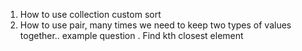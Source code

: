 
1. How to use collection custom sort
3. How to use pair, many times we need to keep two types of values together.. example question . Find kth closest element 